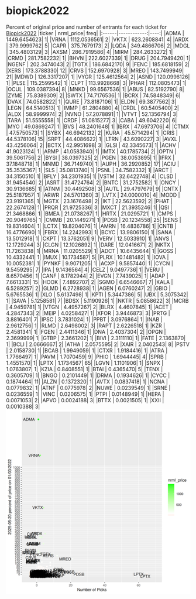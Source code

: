 # biopick2022
Percent of original price and number of entrants for each ticket for [Biopick2022](https://twitter.com/hashtag/Biopick2022)
|ticker |   nrml_price| freq|
|:------|------------:|----:|
|ADMA   | 1449.6454623|    1|
|VRNA   | 1112.0536561|    2|
|VKTX   |  623.2608841|    4|
|ARDX   |  379.9999762|    5|
|CAPR   |  375.7679173|    2|
|LQDA   |  349.4866706|    2|
|MDGL   |  345.4803129|    3|
|AXSM   |  286.7919586|    4|
|MIRM   |  284.2633272|    1|
|CRMD   |  281.7582232|    1|
|BHVN   |  222.6027339|    1|
|DRUG   |  204.7949420|    1|
|NGENF  |  202.3474043|    2|
|TGTX   |  186.6842170|    9|
|FENC   |  185.6818159|    2|
|XERS   |  173.3788330|   12|
|CRVS   |  152.6970928|    3|
|MREO   |  143.7499949|   21|
|MDWD   |  126.3317207|    1|
|VYGR   |  125.4612564|    2|
|ASND   |  120.0996126|    1|
|PLSE   |  115.2599542|    1|
|CLPT   |  113.9928668|    3|
|PHAR   |  112.0805473|    1|
|OCUL   |  109.0387394|    8|
|MNKD   |   99.6567536|    1|
|ABUS   |   82.5192790|    8|
|ZYME   |   75.8389309|    2|
|SWTX   |   74.7176536|    1|
|BCRX   |   74.5848349|    6|
|DVAX   |   74.0582822|    1|
|QURE   |   73.8187106|    1|
|ELDN   |   69.3877562|    3|
|LEGN   |   64.5140513|    1|
|IMMP   |   61.2804880|    4|
|CRDL   |   60.5405400|    2|
|ALDX   |   58.9999974|    2|
|NVNO   |   57.2078891|    1|
|VTVT   |   52.1356794|    3|
|TARA   |   51.5555558|    1|
|CRDF   |   51.0815277|    3|
|CABA   |   49.6042220|    6|
|MYO    |   49.0869247|    1|
|BVS    |   48.2401648|    1|
|IBRX   |   47.6973706|    4|
|CTMX   |   47.5750573|    1|
|SYBX   |   46.6942132|    2|
|KURA   |   45.5714294|    1|
|CRIS   |   44.5378106|   15|
|SRPT   |   44.4086622|    1|
|LTRN   |   43.6090227|    3|
|AVXL   |   43.4256064|    2|
|BCTX   |   42.9951698|    3|
|GLSI   |   42.3345673|    1|
|ACHV   |   41.9023124|    1|
|ARMP   |   41.0583940|    1|
|IMTX   |   40.1785734|    2|
|OPTN   |   39.5061756|    2|
|BYSI   |   38.0397325|    2|
|PGEN   |   38.0053895|    1|
|IFRX   |   37.1848718|    1|
|MNMD   |   36.7149740|    1|
|AUPH   |   36.2920852|   17|
|ACIU   |   35.3535367|    1|
|SLS    |   35.0813740|    1|
|PSNL   |   34.7582332|    1|
|ARCT   |   34.3150510|    1|
|BFLY   |   34.2301935|    1|
|VSTM   |   32.6422748|    4|
|CLSD   |   31.9454540|    2|
|ASRT   |   31.4724764|    2|
|BNTC   |   31.2752582|    1|
|ONCY   |   30.9136685|    1|
|ATNM   |   30.4492508|    3|
|AUTL   |   29.4797679|    9|
|CNTX   |   25.5187957|    1|
|ARWR   |   24.5701360|    3|
|LVTX   |   24.0000010|    4|
|MODD   |   23.9191365|    1|
|MGTX   |   23.1676498|    2|
|IKT    |   22.5623592|    2|
|PHAT   |   22.2674128|    1|
|PRQR   |   21.9725336|    3|
|MXCT   |   21.3935246|    1|
|QSI    |   21.3468866|    1|
|BMEA   |   21.0738267|    1|
|HRTX   |   21.0295721|    1|
|CMPS   |   20.9049765|    1|
|CMMB   |   20.1449271|    1|
|PDSB   |   20.1234558|   25|
|SENS   |   19.8314604|    1|
|LCTX   |   19.8204076|    1|
|AMRN   |   16.4836786|    1|
|CNTB   |   16.4776690|    1|
|FBRX   |   14.2242993|    1|
|BCYC   |   13.9806150|    1|
|SANA   |   13.5012918|    1|
|CKPT   |   13.3762051|    9|
|VERV   |   12.5033910|    1|
|ANVS   |   12.1729244|    3|
|CLGN   |   12.1026892|    1|
|DARE   |   12.0416671|    2|
|NKTX   |   11.7263838|    1|
|MRNA   |   11.0205529|    1|
|ADCT   |   10.6435644|    1|
|GOSS   |   10.4332441|    1|
|IMUX   |   10.1734587|    5|
|PLRX   |   10.1481482|    1|
|IOVA   |   10.0052381|    1|
|PYNKF  |    9.9071205|    1|
|ACXP   |    9.5857440|    1|
|CYCN   |    9.5459295|    7|
|IPA    |    9.1436564|    4|
|CELZ   |    9.0497736|    1|
|VERU   |    8.6570456|    1|
|CANF   |    8.1782944|    2|
|EVGN   |    7.7439025|    1|
|ADAP   |    7.6613331|   15|
|HOOK   |    7.4892707|    2|
|SGMO   |    6.6546667|    7|
|KALA   |    6.5289257|    2|
|GLMD   |    6.2728938|    1|
|AGEN   |    6.0760247|    2|
|GBIO   |    5.6765536|    1|
|XLO    |    5.6137498|    1|
|KPTI   |    5.3447386|    5|
|UBX    |    5.3075342|    1|
|SAVA   |    5.1258581|    7|
|BDSX   |    5.1190926|    1|
|NKTR   |    5.0858622|    3|
|MCRB   |    4.9459781|    1|
|VTGN   |    4.4957267|    2|
|BLRX   |    4.4607845|    1|
|ACET   |    4.2847343|    2|
|MEIP   |    4.0258427|    1|
|XFOR   |    3.9446873|    3|
|PRTG   |    3.8816401|    7|
|IPSC   |    3.7831024|    1|
|PPBT   |    3.0976864|    1|
|INAB   |    2.9612756|    1|
|RLMD   |    2.6498002|    3|
|RAPT   |    2.6226518|    1|
|KZR    |    2.4581341|    1|
|FGEN   |    2.4411346|    1|
|DNA    |    2.4037304|    2|
|OPGN   |    2.3699999|    1|
|GTBP   |    2.3661202|    1|
|BIVI   |    2.3111110|    1|
|FATE   |    2.1363870|    1|
|BCLI   |    2.0666667|    2|
|ATHA   |    2.0575595|    2|
|XAIR   |    2.0402543|    8|
|PSTV   |    2.0158730|    1|
|BCAB   |    1.9949059|    1|
|CTXR   |    1.9184416|    1|
|ATRA   |    1.7766497|    1|
|PAVM   |    1.7070459|    9|
|PHIO   |    1.6944445|    4|
|SPRB   |    1.4551570|    1|
|LPTX   |    1.1734567|   65|
|LGVN   |    1.1101906|    1|
|SNPX   |    1.0763807|    1|
|KZIA   |    0.8408551|    1|
|BTAI   |    0.4365470|    5|
|TENX   |    0.3605709|    1|
|BNGO   |    0.2101449|    1|
|DRMA   |    0.1934626|    1|
|CYCC   |    0.1874464|   11|
|ALZN   |    0.1372320|    1|
|AVTX   |    0.0837418|    1|
|NCNA   |    0.0779832|    1|
|ATNF   |    0.0775978|    2|
|NUWE   |    0.0239549|    1|
|SRNE   |    0.0236559|    1|
|VINC   |    0.0206575|    1|
|PTPI   |    0.0148949|    1|
|HEPA   |    0.0071053|    2|
|APVO   |    0.0024188|    3|
|BTTX   |    0.0021505|    1|
|XXII   |    0.0010388|    3|
![retvspicks](biopicks.png?raw=true)
